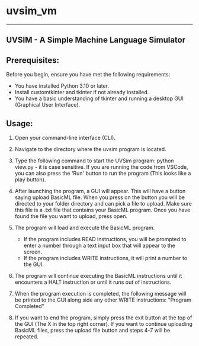 # uvsim_vm
---------------------------------------
UVSIM - A Simple Machine Language Simulator
---------------------------------------

Prerequisites:
----------------
Before you begin, ensure you have met the following requirements:
- You have installed Python 3.10 or later.
- Install customtkinter and tkinter if not already installed.
- You have a basic understanding of tkinter and running a desktop GUI (Graphical User Interface).

Usage:
------
1. Open your command-line interface (CLI).

2. Navigate to the directory where the uvsim program is located.

3. Type the following command to start the UVSim program:
   python view.py - it is case sensitive.
   If you are running the code from VSCode, you can also press the 'Run' button to run the program (This looks like a play button).

4. After launching the program, a GUI will appear. This will have a button saying upload BasicML file. When you press on the button you will be directed to your folder directory and can pick a file to upload. Make sure this file is a .txt file that contains your BasicML program. Once you have found the file you want to upload, press open.

5. The program will load and execute the BasicML program.

   - If the program includes READ instructions, you will be prompted to enter a number through a text input box that will appear to the screen.
   - If the program includes WRITE instructions, it will print a number to the GUI.

6. The program will continue executing the BasicML instructions until it encounters a HALT instruction or until it runs out of instructions.

7. When the program execution is completed, the following message will be printed to the GUI along side any other WRITE instructions:
   "Program Completed"

8. If you want to end the program, simply press the exit button at the top of the GUI (The X in the top right corner). If you want to continue uploading BasicML files, press the upload file button and steps 4-7 will be repeated.


